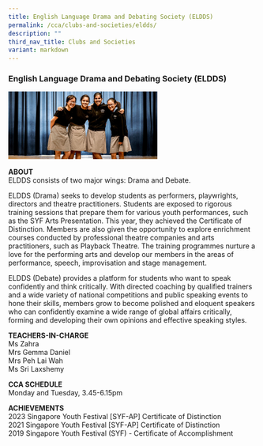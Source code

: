 ```yaml
---
title: English Language Drama and Debating Society (ELDDS)
permalink: /cca/clubs-and-societies/eldds/
description: ""
third_nav_title: Clubs and Societies
variant: markdown
---
```

### English Language Drama and Debating Society (ELDDS)

<img src="/images/cs2.png" style="width:60%">

**ABOUT**<br>
ELDDS consists of two major wings: Drama and Debate.&nbsp;

  

ELDDS (Drama) seeks to develop students as performers, playwrights, directors and theatre practitioners. Students are exposed to rigorous training sessions that prepare them for various youth performances, such as the SYF Arts Presentation. This year, they achieved the Certificate of Distinction. Members are also given the opportunity to explore enrichment courses conducted by professional theatre companies and arts practitioners, such as Playback Theatre. The training programmes nurture a love for the performing arts and develop our members in the areas of performance, speech, improvisation and stage management.

  

ELDDS (Debate) provides a platform for students who want to speak confidently and think critically. With directed coaching by qualified trainers and a wide variety of national competitions and public speaking events to hone their skills, members grow to become polished and eloquent speakers who can confidently examine a wide range of global affairs critically, forming and developing their own opinions and effective speaking styles.

  

  

**TEACHERS-IN-CHARGE**<br>
Ms Zahra<br>
Mrs Gemma Daniel<br>
Mrs Peh Lai Wah<br>
Ms Sri Laxshemy

  

**CCA SCHEDULE**<br>
Monday and Tuesday, 3.45-6.15pm<br>


  

**ACHIEVEMENTS**<br>
2023 Singapore Youth Festival \[SYF-AP\] Certificate of Distinction<br>
2021 Singapore Youth Festival \[SYF-AP\] Certificate of Distinction&nbsp;<br>
2019 Singapore Youth Festival (SYF) - Certificate of Accomplishment